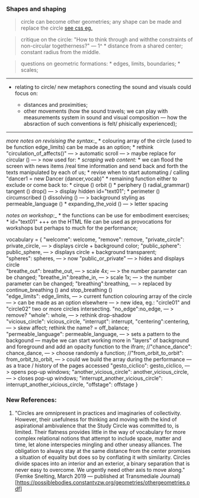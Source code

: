     
    
    
### Shapes and shaping
    
> circle can become other geometries; any shape can be made and replace the circle [see css eg.](https://css-tricks.com/the-shapes-of-css/)

> critique on the circle: "How to think through and withthe constraints of non-circular togetherness?" — 1^
    * distance from a shared center; constant radius from the middle.

> questions on geometric formations:
    * edges, limits, boundaries;
    * scales;
    
- - -
    
* relating to circle/  new metaphors conecting the sound and visuals could focus on:

    * distances and proximities;
    * other movements (how the sound travels; we can play with measurements system in sound and visual composition — how the absraction of such conventions is felt/ phisically experienced);
    
- - - 

_more notes on revisising the syntax:__
    * colouring array of the circle (used to be function edge_limits) can be made as an option;
    * rethink "circulation_of_affects()" — > automatic scroll — > maybe replace for circular () — > now used for:
        * _scraping web content:_
               * we can flood the screen with news items /real time information and send back and forth the texts manipulated by each of us;
    * revise when to start automating / calling "dancer1 = new Dancer (dancer,vocab)"
    * remaining function either to exclude or come back to: 
        * cirque () orbit ()
        * periphery () radial_grammar() tangent () drop() — > display hidden id="text01";
        * perimeter () circumscribed () dissolving () — > background styling as permeable_language () 
        * expanding_the_void () — > letter spacing
   
_notes on workshop:__
    * the functions can be use for embodiment exercises;
    * id="text01" +++ on the HTML file can be used as provocations for workshops but perhaps to much for the performance;
    
vocabulary = { 
            "welcome": welcome, 
            "remove": remove,
            "private_circle": private_circle,  — > displays circle + background color;
            "public_sphere": public_sphere,    — > displays circle + background transparent;      
            "spheres": spheres,    — >  now "public_or_private"  — > hides and displays circle     
            "breathe_out": breathe_out,  — > scale 4x; — > the number parameter can be changed;
            "breathe_in":breathe_in,   — > scale 1x; — > the number parameter can be changed;
            "breathing":breathing,     — > replaced by continue_breathing () and stop_breathing ()        
            "edge_limits": edge_limits, — > current function colouring array of the circle — > can be made as an option elsewhere — > new idea, eg.: "circle01" and "circle02" two or more circles intersecting.
            "no_edge":no_edge,          — > remove?
            "whole": whole,             — > rethink drop-shadow           
            "vicious_circle": vicious_circle,
            "interrupt": interrupt,
            "centering":centering,     — > skew affect; rethink the name?  = off_balance;    
            "permeable_language": permeable_language, — > sets a pattern to the backgound — maybe we can start working more in "layers" of background and foreground and add an opacity function to the ifram;
            //"chance_dance": chance_dance, — > choose randomly a function;
            //"from_orbit_to_orbit": from_orbit_to_orbit, — > could we build the array during the performance — as a trace / history of the pages accessed
            "gesto_ciclico": gesto_ciclico, — > opens pop-up windows;
            "another_vicious_circle": another_vicious_circle, — > closes pop-up windows;
            "interrupt_another_vicious_circle": interrupt_another_vicious_circle,
            "offstage": offstage
            } 


### New References:

1. "Circles are omnipresent in practices and imaginaries of collectivity. However, their usefulness for thinking and moving with the kind of aspirational ambivalence that the Study Circle was committed to, is limited. Their flatness provides little in the way of vocabulary for more complex relational notions that attempt to include space, matter and time, let alone interspecies mingling and other uneasy alliances. The obligation to always stay at the same distance from the center promises a situation of equality but does so by conflating it with similarity. Circles divide spaces into an interior and an exterior, a binary separation that is never easy to overcome. We urgently need other axis to move along." (Femke Snelting, March 2019 — published at Transmediale Journal)[https://possiblebodies.constantvzw.org/geometries/othergeometries.pdf]
